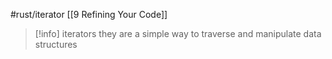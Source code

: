 #rust/iterator 
[[9 Refining Your Code]]

>[!info] iterators
>they are a simple way to traverse and manipulate data structures



















